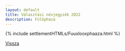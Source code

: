 ```yaml
---
layout: default
title: Választási névjegyzék 2022
description: Fülöpháza
---
```


{% include settlementHTMLs/Fuuxlooxphaaza.html %}

[Vissza](../)
